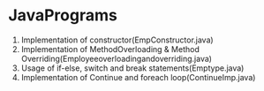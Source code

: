 # JavaPrograms
1) Implementation of constructor(EmpConstructor.java)
2) Implementation of MethodOverloading & Method Overriding(Employeeoverloadingandoverriding.java)
3) Usage of if-else, switch and break statements(Emptype.java)
4) Implementation of Continue and foreach loop(ContinueImp.java)
